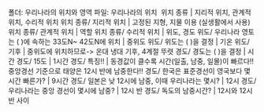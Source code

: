 폴더: 우리나라의 위치와 영역
파일: 우리나라의 위치
​
위치 종류			| 지리적 위치, 관계적 위치, 수리적 위치
위치 종류/ 지리적 위치			| 고정된 지형, 지물 이용 (실생활에서 사용)
위치 종류/ 관계적 위치			| 역할
위치 종류/ 수리적 위치			| 위도, 경도
위도/ 우리나라 영토는 ( )에 속하는 33도N~ 42도N에 위치			| 중위도
위도/ 위도는 ( )을 결정			| 기온
위도/ 기후			| 중위도에 위치하므로-> 온대 냉대 기후, 4계절 뚜렷
경도/ 경도는 ( )을 결정			| 시간
경도/ 15도			| 1시간
경도/ 특징!!			| 동경값이 클수록 시간(일출, 남중, 일몰)이 빠르다!! 중앙경선 기준으로 태양은 12시 반에 남중한다!!
경도/ 한국은 표준경선이 영국보다 몇 시간 빠른가?			| 9시간
경도/ 일본은 낮 12시에 남중, 이때 우리나라는 몇시?			| 12시
경도/ 우리나라는 중앙 경선이 몇시에 남중?			| 12시 반
경도/ 독도의 남중시간?			| 12시와 12시 반 사이
